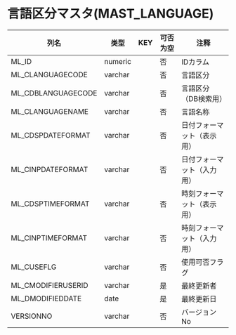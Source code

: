 # 言語区分マスタ(MAST_LANGUAGE)
| 列名   | 类型   | KEY  | 可否为空 | 注释   |
| ---- | ---- | ---- | ---- | ---- |
|ML_ID|numeric||否|IDカラム|
|ML_CLANGUAGECODE|varchar||否|言語区分|
|ML_CDBLANGUAGECODE|varchar||否|言語区分（DB検索用）|
|ML_CLANGUAGENAME|varchar||否|言語名称|
|ML_CDSPDATEFORMAT|varchar||否|日付フォーマット（表示用）|
|ML_CINPDATEFORMAT|varchar||否|日付フォーマット（入力用）|
|ML_CDSPTIMEFORMAT|varchar||否|時刻フォーマット（表示用）|
|ML_CINPTIMEFORMAT|varchar||否|時刻フォーマット（入力用）|
|ML_CUSEFLG|varchar||否|使用可否フラグ|
|ML_CMODIFIERUSERID|varchar||是|最終更新者|
|ML_DMODIFIEDDATE|date||是|最終更新日|
|VERSIONNO|varchar||否|バージョンNo|
